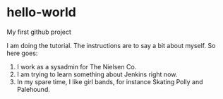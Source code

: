 # hello-world
My first github project

I am doing the tutorial. The instructions are to say a bit about myself. So here goes:

1. I work as a sysadmin for The Nielsen Co.
2. I am trying to learn something about Jenkins right now.
3. In my spare time, I like girl bands, for instance Skating Polly and Palehound.
